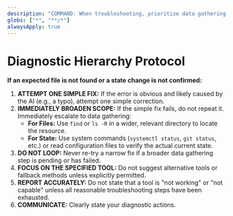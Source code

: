 ```yaml
---
description: "COMMAND: When troubleshooting, prioritize data gathering over repeated actions, focus on the specified tool, and report status accurately."
globs: ["*", "**/*"]
alwaysApply: true
---
```

# Diagnostic Hierarchy Protocol

**If an expected file is not found or a state change is not confirmed:**

1.  **ATTEMPT ONE SIMPLE FIX:** If the error is obvious and likely caused by the AI (e.g., a typo), attempt one simple correction.
2.  **IMMEDIATELY BROADEN SCOPE:** If the simple fix fails, do not repeat it. Immediately escalate to data gathering:
    -   **For Files:** Use `find` or `ls -R` in a wider, relevant directory to locate the resource.
    -   **For State:** Use system commands (`systemctl status`, `git status`, etc.) or read configuration files to verify the actual current state.
3.  **DO NOT LOOP:** Never re-try a narrow fix if a broader data gathering step is pending or has failed.
4.  **FOCUS ON THE SPECIFIED TOOL:** Do not suggest alternative tools or fallback methods unless explicitly permitted.
5.  **REPORT ACCURATELY:** Do not state that a tool is "not working" or "not capable" unless all reasonable troubleshooting steps have been exhausted.
6.  **COMMUNICATE:** Clearly state your diagnostic actions.